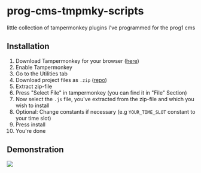 # prog-cms-tmpmky-scripts
little collection of tampermonkey plugins I've programmed for the prog1 cms

## Installation

1. Download Tampermonkey for your browser ([here](https://www.tampermonkey.net))
2. Enable Tampermonkey
3. Go to the Utilities tab
4. Download project files as ``.zip`` ([repo](https://github.com/david-prv/prog-cms-tmpmky-script/))
5. Extract zip-file
6. Press "Select File" in tampermonkey (you can find it in "File" Section)
7. Now select the ``.js`` file, you've extracted from the zip-file and which you wish to install
8. Optional: Change constants if necessary (e.g ``YOUR_TIME_SLOT`` constant to your time slot)
9. Press install
10. You're done

## Demonstration

![](https://david-dewes.de/img/demoA.gif)
